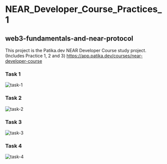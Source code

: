 # NEAR_Developer_Course_Practices_1
## web3-fundamentals-and-near-protocol
This project is the Patika.dev NEAR Developer Course study project. (Includes Practice 1, 2 and 3) https://app.patika.dev/courses/near-developer-course

### Task 1

![task-1](https://user-images.githubusercontent.com/12177427/162193768-a047ed14-3aca-4fcb-8f4b-1f75724aa808.PNG)

### Task 2
![task-2](https://user-images.githubusercontent.com/12177427/162193799-867a9d2f-608c-4d68-9e97-2cc0ef5ac1ba.PNG)

### Task 3
![task-3](https://user-images.githubusercontent.com/12177427/162193822-c5ca5351-7ae1-419d-8cc8-c375543be393.PNG)

### Task 4
![task-4](https://user-images.githubusercontent.com/12177427/163818426-14d34808-a13a-4b42-88ad-85129a778c66.PNG)
